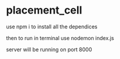 # placement_cell

use npm i to install all the dependices 

then to run in terminal use nodemon index.js

server will be running on port 8000

